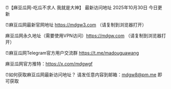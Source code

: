 ⏰【麻豆瓜网-吃瓜不求人 我就是大神】
最新访问地址  2025年10月30日 今日更新


⏰麻豆瓜网最新官网地址 https://mdgw3.com     （请复制到浏览器打开）

麻豆瓜网永久地址（需要使用VPN访问）https://mdgw.com   （请复制到浏览器打开）

⏰麻豆瓜网Telegram官方用户交流群   https://t.me/madouguawang

麻豆瓜网官方推特：https://x.com/mdgwgf

⏰如何获取麻豆瓜网最新访问地址？ 请发任意内容到邮箱：mdgw8@pm.me 即可获取
